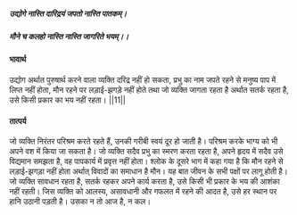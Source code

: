 ##### उद्योगे नास्ति दारिद्रयं जपतो नास्ति पातकम्।
##### मौने च कलहो नास्ति नास्ति जागरिते भयम्।। 

#### भावार्थ

उद्योग अर्थात पुरुषार्थ करने वाला व्यक्ति दरिद्र नहीं हो सकता, प्रभु का नाम जपते रहने से मनुष्य पाप में लिप्त नहीं होता, मौन रहने पर लड़ाई-झगड़े नहीं होते तथा जो व्यक्ति जागता रहता है अर्थात सतर्क रहता है, उसे किसी प्रकार का भय नहीं रहता। ||11||

#### तात्पर्य

जो व्यक्ति निरंतर परिश्रम करते रहते हैं, उनकी गरीबी स्वयं दूर हो जाती है। परिश्रम करके भाग्य को भी अपने वश में किया जा सकता है। जो व्यक्ति सदैव प्रभु का स्मरण करता रहता है, अपने हृदय में सदैव उसे विद्यमान समझता है, वह पापकार्य में प्रवृत्त नहीं होता। श्लोक के दूसरे भाग में कहा गया है कि मौन रहने से लड़ाई-झगड़ा नहीं होता अर्थात् विवादों का समाधान है मौन। यह बात जीवन के सभी पक्षों पर लागू होती है। जो व्यक्ति सावधान रहता है, सतर्क रहकर अपने कार्य करता है, उसे किसी भी प्रकार के भय की आशंका नहीं रहती। जिस व्यक्ति को आलस्य, असावधानी और गफलत में रहने की आदत है, उसे हर स्थान पर हानि उठानी पड़ती है। उसका न तो आज है, न कल।